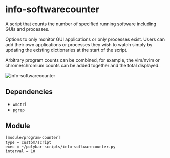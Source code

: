 # info-softwarecounter

A script that counts the number of specified running software including GUIs and processes.

Options to only monitor GUI applications or only processes exist. Users can add their own applications or processes they wish to watch simply by updating the existing dictionaries at the start of the script.

Arbitrary program counts can be combined, for example, the vim/nvim or chrome/chromium counts can be added together and the total displayed.

![info-softwarecounter](info-softwarecounter.png)


## Dependencies

* `wmctrl`
* `pgrep`


## Module

```
[module/program-counter]
type = custom/script
exec = ~/polybar-scripts/info-softwarecounter.py
interval = 10
```
